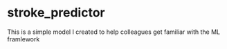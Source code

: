 # stroke_predictor
This is a simple model I created to help colleagues get familiar with the ML framlework
